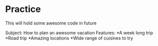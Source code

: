 # Practice

This will hold some awesome code in future

Subject: How to plan an awesome vacation
Features:
*A week long trip
*Road trip
*Amazing locations
*Wide range of cuisines to try
